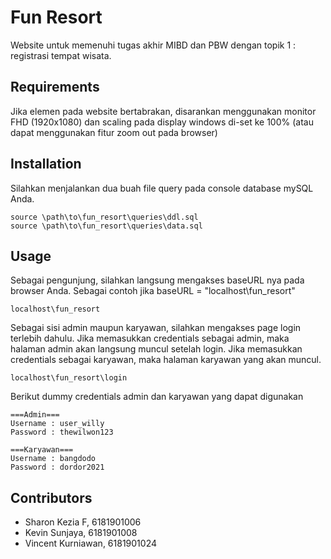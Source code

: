 # Fun Resort

Website untuk memenuhi tugas akhir MIBD dan PBW dengan topik 1 : registrasi tempat wisata.

## Requirements
Jika elemen pada website bertabrakan, disarankan menggunakan monitor FHD (1920x1080) dan scaling pada display windows di-set ke 100% (atau  dapat menggunakan fitur zoom out pada browser)

## Installation

Silahkan menjalankan dua buah file query pada console database mySQL Anda.

```query
source \path\to\fun_resort\queries\ddl.sql
source \path\to\fun_resort\queries\data.sql
```

## Usage

Sebagai pengunjung, silahkan langsung mengakses baseURL nya pada browser Anda.
Sebagai contoh jika baseURL = "localhost\fun_resort"

```web
localhost\fun_resort
```

Sebagai sisi admin maupun karyawan, silahkan mengakses page login terlebih dahulu. Jika memasukkan credentials sebagai admin, maka halaman admin akan langsung muncul setelah login. Jika memasukkan credentials sebagai karyawan, maka halaman karyawan yang akan muncul.

```web
localhost\fun_resort\login
```

Berikut dummy credentials admin dan karyawan yang dapat digunakan

```text
===Admin===
Username : user_willy
Password : thewilwon123

===Karyawan===
Username : bangdodo
Password : dordor2021
```

## Contributors
- Sharon Kezia F, 6181901006
- Kevin Sunjaya, 6181901008
- Vincent Kurniawan, 6181901024